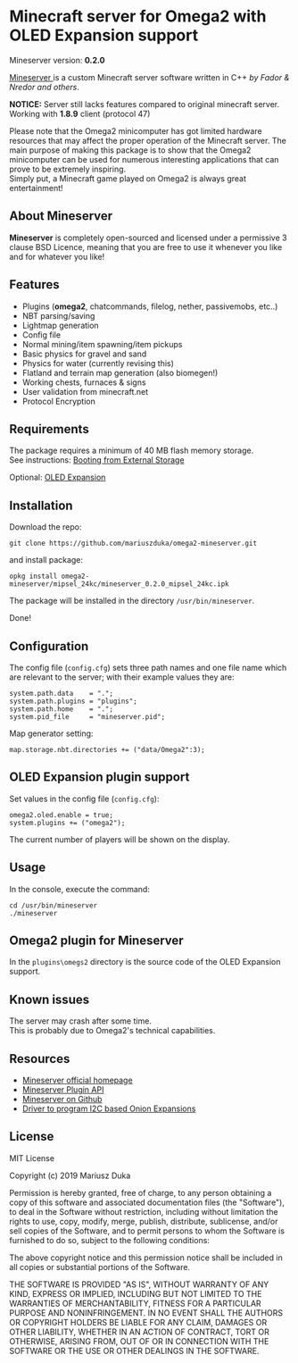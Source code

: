 # Minecraft server for Omega2 with OLED Expansion support

Mineserver version: **0.2.0**

[Mineserver ](https://github.com/fador/mineserver) is a custom Minecraft server software written in C++ *by Fador & Nredor and others*.

**NOTICE:** 
Server still lacks features compared to original minecraft server.  
Working with **1.8.9** client (protocol 47)

Please note that the Omega2 minicomputer has got limited hardware resources that may affect the proper operation of the Minecraft server. The main purpose of making this package is to show that the Omega2 minicomputer can be used for numerous interesting applications that can prove to be extremely inspiring.  
Simply put, a Minecraft game played on Omega2 is always great entertainment!

## About Mineserver

**Mineserver** is completely open-sourced and licensed under a permissive 3 clause BSD Licence, meaning that you are free to use it whenever you like and for whatever you like!

## Features

 * Plugins (**omega2**, chatcommands, filelog, nether, passivemobs, etc..)
 * NBT parsing/saving
 * Lightmap generation
 * Config file
 * Normal mining/item spawning/item pickups
 * Basic physics for gravel and sand
 * Physics for water (currently revising this)
 * Flatland and terrain map generation (also biomegen!)
 * Working chests, furnaces & signs
 * User validation from minecraft.net
 * Protocol Encryption

## Requirements

The package requires a minimum of 40 MB flash memory storage.   
See instructions: [Booting from External Storage](https://docs.onion.io/omega2-docs/boot-from-external-storage.html)

Optional: [OLED Expansion](https://onion.io/store/oled-expansion/)

## Installation

Download the repo:
```
git clone https://github.com/mariuszduka/omega2-mineserver.git
```

and install package:
```
opkg install omega2-mineserver/mipsel_24kc/mineserver_0.2.0_mipsel_24kc.ipk
```

The package will be installed in the directory `/usr/bin/mineserver`.

Done!

## Configuration

The config file (`config.cfg`) sets three path names and one file name which are relevant to the server; with their example values they are:
```
system.path.data    = ".";
system.path.plugins = "plugins";
system.path.home    = ".";
system.pid_file     = "mineserver.pid";
```

Map generator setting:
```
map.storage.nbt.directories += ("data/Omega2":3);
```

## OLED Expansion plugin support

Set values in the config file (`config.cfg`):
```
omega2.oled.enable = true;
system.plugins += ("omega2");
```

The current number of players will be shown on the display.

## Usage

In the console, execute the command:
```
cd /usr/bin/mineserver
./mineserver
```

## Omega2 plugin for Mineserver

In the `plugins\omegs2` directory is the source code of the OLED Expansion support.  


## Known issues

The server may crash after some time.  
This is probably due to Omega2's technical capabilities.

## Resources

 * [Mineserver official homepage](https://mineserver.be/)
 * [Mineserver Plugin API](https://mineserver.be/wiki/Plugin_API)
 * [Mineserver on Github](https://github.com/fador/mineserver)
 * [Driver to program I2C based Onion Expansions](https://github.com/OnionIoT/i2c-exp-driver)

## License

MIT License

Copyright (c) 2019 Mariusz Duka

Permission is hereby granted, free of charge, to any person obtaining a copy
of this software and associated documentation files (the "Software"), to deal
in the Software without restriction, including without limitation the rights
to use, copy, modify, merge, publish, distribute, sublicense, and/or sell
copies of the Software, and to permit persons to whom the Software is
furnished to do so, subject to the following conditions:

The above copyright notice and this permission notice shall be included in all
copies or substantial portions of the Software.

THE SOFTWARE IS PROVIDED "AS IS", WITHOUT WARRANTY OF ANY KIND, EXPRESS OR
IMPLIED, INCLUDING BUT NOT LIMITED TO THE WARRANTIES OF MERCHANTABILITY,
FITNESS FOR A PARTICULAR PURPOSE AND NONINFRINGEMENT. IN NO EVENT SHALL THE
AUTHORS OR COPYRIGHT HOLDERS BE LIABLE FOR ANY CLAIM, DAMAGES OR OTHER
LIABILITY, WHETHER IN AN ACTION OF CONTRACT, TORT OR OTHERWISE, ARISING FROM,
OUT OF OR IN CONNECTION WITH THE SOFTWARE OR THE USE OR OTHER DEALINGS IN THE
SOFTWARE.
